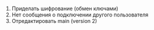 1. Приделать шифрование (обмен ключами)
2. Нет сообщения о подключении другого пользователя
3. Отредактировать main (version 2)